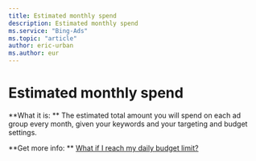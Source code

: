 ```yaml
---
title: Estimated monthly spend
description: Estimated monthly spend
ms.service: "Bing-Ads"
ms.topic: "article"
author: eric-urban
ms.author: eur
---
```


# Estimated monthly spend

**What it is: **    The estimated total amount you will spend on each ad group every month, given your keywords and your targeting and budget settings.

**Get more info: **    [What if I reach my daily budget limit?](../hlp_BA_CONC_BudgetLimit.md)


